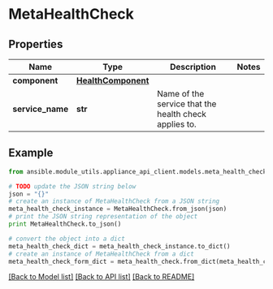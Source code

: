 # MetaHealthCheck


## Properties

Name | Type | Description | Notes
------------ | ------------- | ------------- | -------------
**component** | [**HealthComponent**](HealthComponent.md) |  | 
**service_name** | **str** | Name of the service that the health check applies to. | 

## Example

```python
from ansible.module_utils.appliance_api_client.models.meta_health_check import MetaHealthCheck

# TODO update the JSON string below
json = "{}"
# create an instance of MetaHealthCheck from a JSON string
meta_health_check_instance = MetaHealthCheck.from_json(json)
# print the JSON string representation of the object
print MetaHealthCheck.to_json()

# convert the object into a dict
meta_health_check_dict = meta_health_check_instance.to_dict()
# create an instance of MetaHealthCheck from a dict
meta_health_check_form_dict = meta_health_check.from_dict(meta_health_check_dict)
```
[[Back to Model list]](../README.md#documentation-for-models) [[Back to API list]](../README.md#documentation-for-api-endpoints) [[Back to README]](../README.md)


